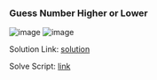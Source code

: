 <h3> Guess Number Higher or Lower </h3>

![image](https://github.com/h4ckyou/h4ckyou.github.io/assets/127159644/9175da4f-99c3-432f-a8db-4ef7468f6b0c)
![image](https://github.com/h4ckyou/h4ckyou.github.io/assets/127159644/42e36286-a1a7-49cd-876a-14d1723c4955)

Solution Link: [solution](https://github.com/h4ckyou/h4ckyou.github.io/blob/main/posts/programming/Learning/Data%20Structures%20and%20Algorithm/Binary%20Search%20Algorithm.md#example-3)

Solve Script: [link]()
